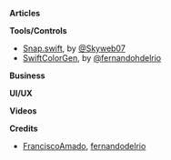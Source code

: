 **Articles**



**Tools/Controls**

* [Snap.swift](https://github.com/skyweb07/Snap.swift), by [@Skyweb07](https://twitter.com/Skyweb07)
* [SwiftColorGen](https://github.com/fernandodelrio/SwiftColorGen), by [@fernandohdelrio](https://twitter.com/fernandohdelrio)

**Business**



**UI/UX**



**Videos**



**Credits**

* [FranciscoAmado](https://github.com/FranciscoAmado), [fernandodelrio](https://github.com/fernandodelrio)
